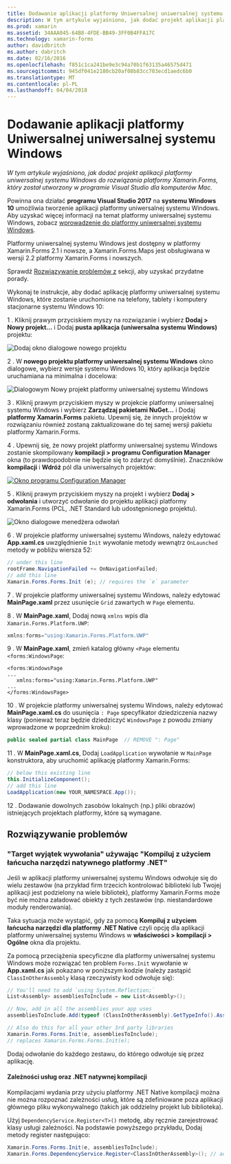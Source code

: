 ```yaml
---
title: Dodawanie aplikacji platformy Uniwersalnej uniwersalnej systemu Windows
description: W tym artykule wyjaśniono, jak dodać projekt aplikacji platformy uniwersalnej systemu Windows do rozwiązania platformy Xamarin.Forms, który został utworzony w programie Visual Studio dla komputerów Mac.
ms.prod: xamarin
ms.assetid: 34AAA045-64B8-4FDE-BB49-3FF0B4FFA17C
ms.technology: xamarin-forms
author: davidbritch
ms.author: dabritch
ms.date: 02/16/2016
ms.openlocfilehash: f851c1ca241be9e3c94a70b1f63135a46575d471
ms.sourcegitcommit: 945df041e2180cb20af08b83cc703ecd1aedc6b0
ms.translationtype: MT
ms.contentlocale: pl-PL
ms.lasthandoff: 04/04/2018
---
```

# <a name="adding-a-universal-windows-platform-uwp-app"></a>Dodawanie aplikacji platformy Uniwersalnej uniwersalnej systemu Windows

_W tym artykule wyjaśniono, jak dodać projekt aplikacji platformy uniwersalnej systemu Windows do rozwiązania platformy Xamarin.Forms, który został utworzony w programie Visual Studio dla komputerów Mac._

Powinna ona działać **programu Visual Studio 2017** na **systemu Windows 10** umożliwia tworzenie aplikacji platformy uniwersalnej systemu Windows. Aby uzyskać więcej informacji na temat platformy uniwersalnej systemu Windows, zobacz [wprowadzenie do platformy uniwersalnej systemu Windows](/windows/uwp/get-started/universal-application-platform-guide/).

Platformy uniwersalnej systemu Windows jest dostępny w platformy Xamarin.Forms 2.1 i nowsze, a Xamarin.Forms.Maps jest obsługiwana w wersji 2.2 platformy Xamarin.Forms i nowszych.

Sprawdź <a href="#troubleshooting">Rozwiązywanie problemów z</a> sekcji, aby uzyskać przydatne porady.

Wykonaj te instrukcje, aby dodać aplikację platformy uniwersalnej systemu Windows, które zostanie uruchomione na telefony, tablety i komputery stacjonarne systemu Windows 10:

 1 . Kliknij prawym przyciskiem myszy na rozwiązanie i wybierz **Dodaj > Nowy projekt...**  i Dodaj **pusta aplikacja (uniwersalna systemu Windows)** projektu:

  ![](universal-images/add-wu.png "Dodaj okno dialogowe nowego projektu")

 2 . W **nowego projektu platformy uniwersalnej systemu Windows** okno dialogowe, wybierz wersje systemu Windows 10, który aplikacja będzie uruchamiana na minimalna i docelowa:

  ![](universal-images/target-version.png "Dialogowym Nowy projekt platformy uniwersalnej systemu Windows")

 3 . Kliknij prawym przyciskiem myszy w projekcie platformy uniwersalnej systemu Windows i wybierz **Zarządzaj pakietami NuGet...**  i Dodaj **platformy Xamarin.Forms** pakietu. Upewnij się, że innych projektów w rozwiązaniu również zostaną zaktualizowane do tej samej wersji pakietu platformy Xamarin.Forms.

 4 . Upewnij się, że nowy projekt platformy uniwersalnej systemu Windows zostanie skompilowany **kompilacji > programu Configuration Manager** okna (to prawdopodobnie nie będzie się to zdarzyć domyślnie). Znaczników **kompilacji** i **Wdróż** pól dla uniwersalnych projektów:

  [![](universal-images/configuration-sml.png "Okno programu Configuration Manager")](universal-images/configuration.png#lightbox "okno programu Configuration Manager")

 5 . Kliknij prawym przyciskiem myszy na projekt i wybierz **Dodaj > odwołania** i utworzyć odwołanie do projektu aplikacji platformy Xamarin.Forms (PCL, .NET Standard lub udostępnionego projektu).

  ![](universal-images/addref-sml.png "Okno dialogowe menedżera odwołań")

 6 . W projekcie platformy uniwersalnej systemu Windows, należy edytować **App.xaml.cs** uwzględnienie `Init` wywołanie metody wewnątrz `OnLaunched` metody w pobliżu wiersza 52:

```csharp
// under this line
rootFrame.NavigationFailed += OnNavigationFailed;
// add this line
Xamarin.Forms.Forms.Init (e); // requires the `e` parameter
```

 7 . W projekcie platformy uniwersalnej systemu Windows, należy edytować **MainPage.xaml** przez usunięcie `Grid` zawartych w `Page` elementu.

 8 . W **MainPage.xaml**, Dodaj nową `xmlns` wpis dla `Xamarin.Forms.Platform.UWP`:

```csharp
xmlns:forms="using:Xamarin.Forms.Platform.UWP"
```

 9 . W **MainPage.xaml**, zmień katalog główny `<Page` elementu `<forms:WindowsPage`:

```xaml
<forms:WindowsPage
...
   xmlns:forms="using:Xamarin.Forms.Platform.UWP"
...
</forms:WindowsPage>
```

 10 . W projekcie platformy uniwersalnej systemu Windows, należy edytować **MainPage.xaml.cs** do usunięcia `: Page` specyfikator dziedziczenia nazwy klasy (ponieważ teraz będzie dziedziczyć `WindowsPage` z powodu zmiany wprowadzone w poprzednim kroku):

```csharp
public sealed partial class MainPage  // REMOVE ": Page"
```

 11 . W **MainPage.xaml.cs**, Dodaj `LoadApplication` wywołanie w `MainPage` konstruktora, aby uruchomić aplikację platformy Xamarin.Forms:

```csharp
// below this existing line
this.InitializeComponent();
// add this line
LoadApplication(new YOUR_NAMESPACE.App());
```

<!--
11 . Double-click **Package.appxmanifest** to set these capabilities
  that are often required:

  Capabilities set:

  * Internet (Client)
  * Location
-->

12 . Dodawanie dowolnych zasobów lokalnych (np.) pliki obrazów) istniejących projektach platformy, które są wymagane.

<a name="troubleshooting" />

## <a name="troubleshooting"></a>Rozwiązywanie problemów

<a name="target-invocation-exception" />

### <a name="target-invocation-exception-when-using-compile-with-net-native-tool-chain"></a>"Target wyjątek wywołania" używając "Kompiluj z użyciem łańcucha narzędzi natywnego platformy .NET"

Jeśli w aplikacji platformy uniwersalnej systemu Windows odwołuje się do wielu zestawów (na przykład firm trzecich kontrolować biblioteki lub Twojej aplikacji jest podzielony na wiele bibliotek), platformy Xamarin.Forms może być nie można załadować obiekty z tych zestawów (np. niestandardowe moduły renderowania).

Taka sytuacja może wystąpić, gdy za pomocą **Kompiluj z użyciem łańcucha narzędzi dla platformy .NET Native** czyli opcję dla aplikacji platformy uniwersalnej systemu Windows w **właściwości > kompilacji > Ogólne** okna dla projektu.

Za pomocą przeciążenia specyficzne dla platformy uniwersalnej systemu Windows może rozwiązać ten problem `Forms.Init` wywołanie w **App.xaml.cs** jak pokazano w poniższym kodzie (należy zastąpić `ClassInOtherAssembly` klasą rzeczywisty kod odwołuje się):

```csharp
// You'll need to add `using System.Reflection;`
List<Assembly> assembliesToInclude = new List<Assembly>();

// Now, add in all the assemblies your app uses
assembliesToInclude.Add(typeof (ClassInOtherAssembly).GetTypeInfo().Assembly);

// Also do this for all your other 3rd party libraries
Xamarin.Forms.Forms.Init(e, assembliesToInclude);
// replaces Xamarin.Forms.Forms.Init(e);
```

Dodaj odwołanie do każdego zestawu, do którego odwołuje się przez aplikację.

#### <a name="dependency-services-and-net-native-compilation"></a>Zależności usług oraz .NET natywnej kompilacji

Kompilacjami wydania przy użyciu platformy .NET Native kompilacji można nie można rozpoznać zależności usług, które są zdefiniowane poza aplikacji głównego pliku wykonywalnego (takich jak oddzielny projekt lub biblioteka).

Użyj `DependencyService.Register<T>()` metodę, aby ręcznie zarejestrować klasy usługi zależności. Na podstawie powyższego przykładu, Dodaj metody register następująco:

```csharp
Xamarin.Forms.Forms.Init(e, assembliesToInclude);
Xamarin.Forms.DependencyService.Register<ClassInOtherAssembly>(); // add this
```

